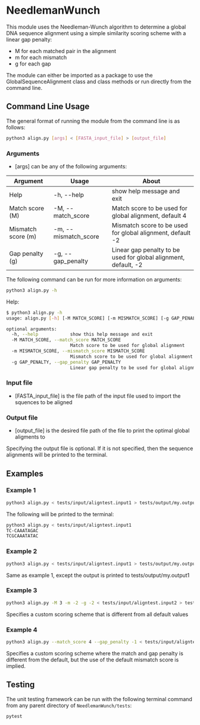 # NeedlemanWunch
This module uses the Needleman-Wunch algorithm to determine a global DNA 
sequence alignment using a simple similarity scoring 
scheme with a linear gap penalty: 
* M for each matched pair in the alignment
* m for each mismatch
* g for each gap

The module can either be imported as a package to use the
GlobalSequenceAlignment class and class methods or run directly from the command
line.

## Command Line Usage
The general format of running the module from the command line is as follows:

```sh
python3 align.py [args] < [FASTA_input_file] > [output_file]
```

### Arguments
* [args] can be any of the following arguments:

| Argument           | Usage                 | About                                                           |
| ------------------ | --------------------- | --------------------------------------------------------------- |
| Help               | -h, --help            | show help message and exit                                      |
| Match score (M)    | -M, --match_score     | Match score to be used for global alignment, default 4          |
| Mismatch score (m) | -m, --mismatch_score  | Mismatch score to be used for global alignment, default -2      |
| Gap penalty (g)    | -g, --gap_penalty     | Linear gap penalty to be used for global alignment, default, -2 |

The following command can be run for more information on arguments:
```sh
python3 align.py -h
```

Help:
```sh
$ python3 align.py -h
usage: align.py [-h] [-M MATCH_SCORE] [-m MISMATCH_SCORE] [-g GAP_PENALTY]

optional arguments:
  -h, --help            show this help message and exit
  -M MATCH_SCORE, --match_score MATCH_SCORE
                        Match score to be used for global alignment
  -m MISMATCH_SCORE, --mismatch_score MISMATCH_SCORE
                        Mismatch score to be used for global alignment
  -g GAP_PENALTY, --gap_penalty GAP_PENALTY
                        Linear gap penalty to be used for global alignment
```

### Input file

* [FASTA_input_file] is the file path of the input file used to import the
squences to be aligned

### Output file

* [output_file] is the desired file path of the file to print the optimal global
aligments to

Specifying the output file is optional. If it is not specified, then the sequence
alignments will be printed to the terminal.

## Examples
### Example 1
```sh
python3 align.py < tests/input/aligntest.input1 > tests/output/my.output1
```
The following will be printed to the terminal:
```sh
python3 align.py < tests/input/aligntest.input1
TC-CAAATAGAC
TCGCAAATATAC
```

### Example 2
```sh
python3 align.py < tests/input/aligntest.input1 > tests/output/my.output1
```
Same as example 1, except the output is printed to tests/output/my.output1

### Example 3
```sh
python3 align.py -M 3 -m -2 -g -2 < tests/input/aligntest.input2 > tests/output/my.output2
```
Specifies a custom scoring scheme that is different from all default values

### Example 4
```sh
python3 align.py --match_score 4 --gap_penalty -1 < tests/input/aligntest.input3 > tests/output/my.output3
```
Specifies a custom scoring scheme where the match and gap penalty is different
from the default, but the use of the default mismatch score is implied.

## Testing
The unit testing framework can be run with the following terminal command from
any parent directory of `NeedlemanWunch/tests`:
```sh
pytest
```

